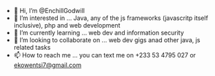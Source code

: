 - 👋 Hi, I’m @EnchillGodwill
- 👀 I’m interested in ... Java, any of the js frameworks (javascritp itself inclusive), php and web development
- 🌱 I’m currently learning ... web dev and information security
- 💞️ I’m looking to collaborate on ... web dev gigs anad other java, js related tasks
- 📫 How to reach me ... you can text me on +233 53 4795 027 or ekowentsi7@gmail.com

<!---
EnchillGodwill/EnchillGodwill is a ✨ special ✨ repository because its `README.md` (this file) appears on your GitHub profile.
You can click the Preview link to take a look at your changes.
--->
